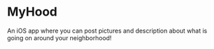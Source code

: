 # MyHood
An iOS app where you can post pictures and description about what is going on around your neighborhood!
